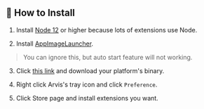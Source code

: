 ## 🌈 How to Install

1. Install [Node 12](https://nodejs.org/ko/download/) or higher because lots of extensions use Node.

2. Install [AppImageLauncher](https://github.com/TheAssassin/AppImageLauncher). 

> You can ignore this, but auto start feature will not working.

3. Click [this link](https://github.com/jopemachine/arvis/releases) and download your platform's binary.

4. Right click Arvis's tray icon and click `Preference`.

5. Click Store page and install extensions you want.